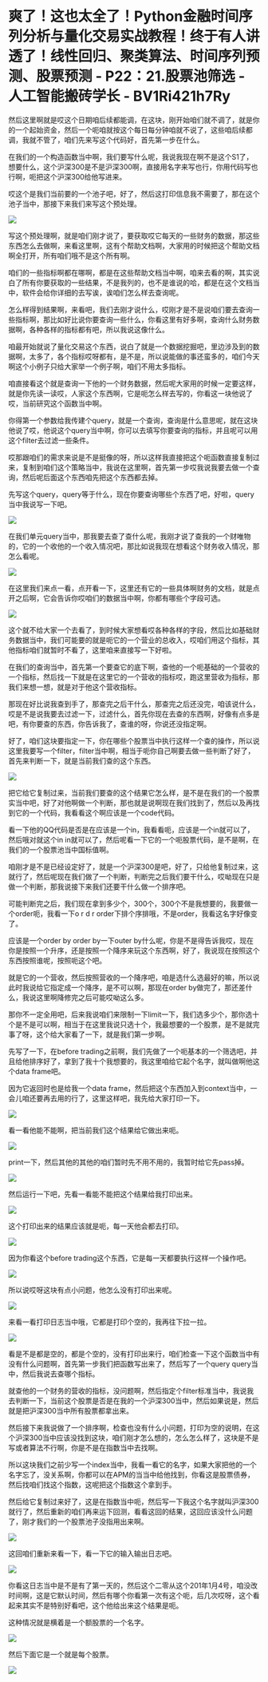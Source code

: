 # 爽了！这也太全了！Python金融时间序列分析与量化交易实战教程！终于有人讲透了！线性回归、聚类算法、时间序列预测、股票预测 - P22：21.股票池筛选 - 人工智能搬砖学长 - BV1Ri421h7Ry

然后这里啊就是哎这个日期咱后续都能调，在这块，刚开始咱们就不调了，就是你的一个起始资金，然后一个呃咱就按这个每日每分钟咱就不说了，这些咱后续都调，我就不管了，咱们先来写这个代码好，首先第一步在什么。

在我们的一个构造函数当中啊，我们要写什么呢，我说我现在啊不是这个S1了，想要什么，这个沪深300是不是沪深300啊，直接用名字来写也行，你用代码写也行啊，呃把这个沪深300给他写进来。

哎这个是我们当前要的一个池子吧，好了，然后这打印信息我不需要了，那在这个池子当中，那接下来我们来写这个预处理。



![](img/46c9d81c7833158599eaa61039f2b484_1.png)

写这个预处理啊，就是咱们刚才说了，要获取哎它每天的一些财务的数据，那这些东西怎么去做啊，来看这里啊，这有个帮助文档啊，大家用的时候把这个帮助文档啊全打开，所有咱们哦不是这个所有啊。

咱们的一些指标啊都在哪啊，都是在这些帮助文档当中啊，咱来去看的啊，其实说白了所有你要获取的一些结果，不是我列的，也不是谁说的哈，都是在这个文档当中，软件会给你详细的去写诶，诶咱们怎么样去查询呢。

怎么样得到结果啊，来看吧，我们去刚才说什么，哎刚才是不是说咱们要去查询一些指标啊，那比如好比说你要查询一些什么，你看这里有好多啊，查询什么财务数据啊，各种各样的指标都有吧，所以我说这像什么。

咱最开始就说了量化交易这个东西，说白了就是一个数据挖掘吧，里边涉及到的数据啊，太多了，各个指标哎呀都有，是不是，所以说能做的事还蛮多的，咱们今天啊这个小例子只给大家举一个例子啊，咱们不用太多指标。

咱直接看这个就是查询一下他的一个财务数据，然后呢大家用的时候一定要这样，就是你先读一读哎，人家这个东西啊，它是呃怎么样去写的，你看这一块他说了哎，当前研究这个函数当中啊。

你得第一个参数给我传建个query，就是一个查询，查询是什么意思呢，就在这块他说了哎，他说这个query当中啊，你可以去填写你要查询的指标，并且呢可以用这个filter去过滤一些条件。

哎那跟咱们的需求来说是不是挺像的呀，所以这样我直接把这个呃函数直接复制过来，复制到咱们这个策略当中，我说在这里啊，首先第一步哎我说我要去做一个查询，然后呢后面这个东西咱先把这个东西都去掉。

先写这个query，query等于什么，现在你要查询哪些个东西了吧，好啦，query当中我说写一下吧。



![](img/46c9d81c7833158599eaa61039f2b484_3.png)

在我们单元query当中，那我要去查了查什么呢，我刚才说了查我的一个财唯物的，它的一个收他的一个收入情况吧，那比如说我现在想看这个财务收入情况，那怎么看呢。



![](img/46c9d81c7833158599eaa61039f2b484_5.png)

在这里我们来点一看，点开看一下，这里还有它的一些具体啊财务的文档，就是点开之后啊，它会告诉你哎咱们的数据当中啊，你都有哪些个字段可选。



![](img/46c9d81c7833158599eaa61039f2b484_7.png)

这个就不给大家一个去看了，到时候大家想看哎各种各样的字段，然后比如基础财务数据当中，我们可能要的就是呃它的一个营业的总收入，哎咱们用这个指标，其他指标咱们就暂时不看了，这里咱来直接写一下好啦。

在我们的查询当中，首先第一个要查它的底下啊，查他的一个呃基础的一个营收的一个指标，然后找一下就是在这里它的一个营收的指标哎，跑这里营收为指标，那我们来想一想，就是对于他这个营收指标。

那现在好比说我查到手了，那查完之后干什么，那查完之后还没完，咱该说什么，哎是不是说我要去过滤一下，过滤什么，首先你现在去查的东西啊，好像有点多是吧，有你要查的东西，你告诉我了，查谁的呀，你说还没指定啊。

好了，咱们这块要指定一下，你在哪些个股票当中执行这样一个查的操作，所以说这里我要写一个filter，filter当中啊，相当于呃你自己啊要去做一些判断了好了，首先来判断一下，就是当前我们查的这个东西。



![](img/46c9d81c7833158599eaa61039f2b484_9.png)

把它给它复制过来，当前我们要查的这个结果它怎么样，是不是在我们的一个股票实当中吧，好了对他啊做一个判断，那也就是说啊现在我们找到了，然后以及再找到它的一个代码，我看看这个啊应该是一个code代码。

看一下他的QQ代码是否是在应该是一个in，我看看呃，应该是一个in就可以了，然后哦对就这个in in就可以了，然后呢看一下它的一个呃股票代码，是不是啊，在我们的一个股票池当中国标值啊。

咱刚才是不是已经设定好了，就是一个沪深300是吧，好了，只给他复制过来，这就行了，然后呢现在我们做了一个判断，判断完之后我们要干什么，哎呦现在只是做一个判断，那我说接下来我们还要干什么做一个排序吧。

可能判断完之后，我们现在拿到多少个，300个，300个不是我想要的，我要做一个order呃，我看一下o r d r order下排个序排哦，不是order，我看这名字好像变了。

应该是一个order by order by一下outer by什么呢，你是不是得告诉我哎，现在你是按照一个升序，还是按照一个降序来玩这个东西啊，好了，我说现在按照这个东西按照谁呢，按照呃这个吧。

就是它的一个营收，然后按照营收的一个降序吧，咱是选什么选最好的嘛，所以说此时我说给它指定成一个降序，是不可以啊，那现在order by做完了，那还差什么，我说这里啊降修完之后可能哎呦这么多。

那你不一定全用吧，后来我说咱们来限制一下limit一下，我们选多少个，那你选十个是不是可以啊，相当于在这里我说只选十个，我最想要的一个股票，是不是就完事了呀，这个给大家看了一下，就是我们第一步啊。

先写了一下，在before trading之前啊，我们先做了一个呃基本的一个筛选吧，并且给他排序好了，拿到了我十个我想要的，我这里咱给它起个名字，就叫做啊他这个data frame吧。

因为它返回时也是给我一个data frame，然后把这个东西加入到context当中，一会儿咱还要再去用的行了，这里这样吧，我先给大家打印一下。



![](img/46c9d81c7833158599eaa61039f2b484_11.png)

看一看他能不能啊，把当前我们这个结果给它做出来呃。

![](img/46c9d81c7833158599eaa61039f2b484_13.png)

print一下，然后其他的其他的咱们暂时先不用不用的，我暂时给它先pass掉。

![](img/46c9d81c7833158599eaa61039f2b484_15.png)

然后运行一下吧，先看一看能不能把这个结果给我打印出来。

![](img/46c9d81c7833158599eaa61039f2b484_17.png)

这个打印出来的结果应该就是呃，每一天他会都去打印。

![](img/46c9d81c7833158599eaa61039f2b484_19.png)

因为你看这个before trading这个东西，它是每一天都要执行这样一个操作吧。

![](img/46c9d81c7833158599eaa61039f2b484_21.png)

所以说哎呀这块有点小问题，他怎么没有打印出来呢。

![](img/46c9d81c7833158599eaa61039f2b484_23.png)

来看一看打印日志当中哦，它都是打印个空的，我再往下拉一拉。

![](img/46c9d81c7833158599eaa61039f2b484_25.png)

看是不是都是空的，都是个空的，没有打印出来行，咱们检查一下这个函数当中有没有什么问题啊，首先第一步我们把函数写出来了，然后写了一个query query当中，然后我说去查哪个指标。

就查他的一个财务的营收的指标，没问题啊，然后指定个filter标准当中，我说我去判断一下，当前这个股票是否是在我的一个沪深300当中，然后如果说是，然后就是把沪深300当中所有股票都拿出来。

然后接下来我说做了一个排序啊，检查也没有什么小问题，打印为空的说明，在这个沪深300当中应该没找到这块，咱们刚才怎么想的，怎么怎么样了，这块是不是写或者算法不行啊，你是不是在指数当中去找啊。

所以这块我们之前少写一个index当中，我看一看它的名字，如果大家把他的一个名字忘了，没关系啊，你都可以在APM的当当中给他找到，你看这是股票债券，然后找咱们找这个指数，这呢把这个指数这个拿到手。

然后给它复制过来好了，这是在指数当中呃，然后写一下我这个名字就叫沪深300就行了，然后重新的咱们再来运下回测，看看这回的结果，这回应该没什么问题了，刚才我们的一个股票池子没指用出来啊。



![](img/46c9d81c7833158599eaa61039f2b484_27.png)

这回咱们重新来看一下，看一下它的输入输出日志吧。

![](img/46c9d81c7833158599eaa61039f2b484_29.png)

你看这日志当中是不是有了第一天的，然后这个二零从这个201年1月4号，咱没改时间啊，这是它默认时间，然后有哪个你看第一次有这个呃，后几次哎呀，这个看起来其实不是特别好看吧，这个他给出来这个结果是呃。

这种情况就是横着是一个额股票的一个名字。

![](img/46c9d81c7833158599eaa61039f2b484_31.png)

然后下面它是一个就是每个股票。

![](img/46c9d81c7833158599eaa61039f2b484_33.png)